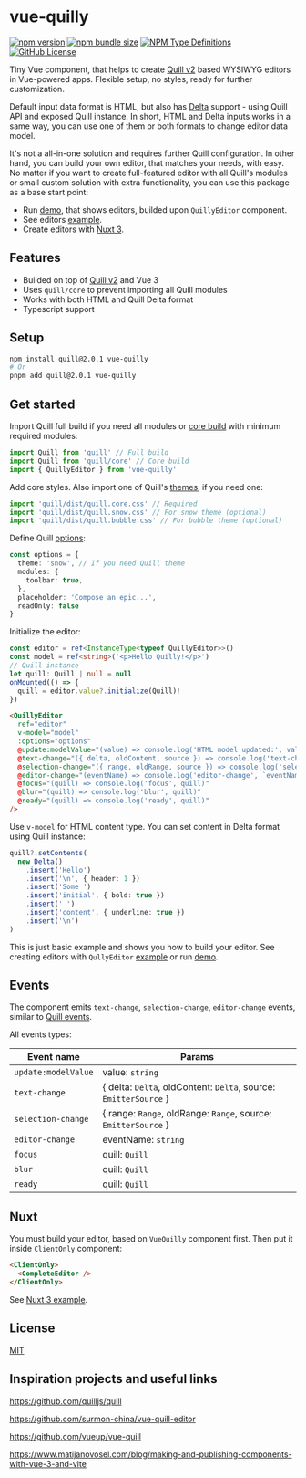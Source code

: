 # vue-quilly

[![npm version](https://img.shields.io/npm/v/vue-quilly?logo=npm&logoColor=fff)](https://www.npmjs.com/package/vue-quilly)
[![npm bundle size](https://img.shields.io/bundlephobia/min/vue-quilly)](https://www.npmjs.com/package/vue-quilly?activeTab=code)
[![NPM Type Definitions](https://img.shields.io/npm/types/vue-quilly)](https://www.npmjs.com/package/vue-quilly?activeTab=code)
[![GitHub License](https://img.shields.io/github/license/alekswebnet/vue-quilly)](https://github.com/alekswebnet/vue-quilly?tab=readme-ov-file#license)

Tiny Vue component, that helps to create [Quill v2](https://quilljs.com/) based WYSIWYG editors in Vue-powered apps.
Flexible setup, no styles, ready for further customization.

Default input data format is HTML, but also has [Delta](https://quilljs.com/docs/delta) support - using Quill API and exposed Quill instance.
In short, HTML and Delta inputs works in a same way, you can use one of them or both formats to change editor data model.

It's not a all-in-one solution and requires further Quill configuration.
In other hand, you can build your own editor, that matches your needs, with easy.
No matter if you want to create full-featured editor with all Quill's modules or small custom solution with extra functionality, you can use this package as a base start point:

- Run [demo](https://vue-quilly.vercel.app/), that shows editors, builded upon `QuillyEditor` component.
- See editors [example](https://github.com/alekswebnet/vue-quilly/blob/main/demo/).
- Create editors with [Nuxt 3](https://github.com/alekswebnet/vue-quilly/blob/main/nuxt/app.vue).


## Features

- Builded on top of [Quill v2](https://github.com/quilljs/quill) and Vue 3
- Uses `quill/core` to prevent importing all Quill modules
- Works with both HTML and Quill Delta format
- Typescript support

## Setup

```bash
npm install quill@2.0.1 vue-quilly
# Or
pnpm add quill@2.0.1 vue-quilly
```

## Get started

Import Quill full build if you need all modules or [core build](https://quilljs.com/docs/installation#core-build) with minimum required modules:

```ts
import Quill from 'quill' // Full build
import Quill from 'quill/core' // Core build
import { QuillyEditor } from 'vue-quilly'
```

Add core styles. Also import one of Quill's [themes](https://quilljs.com/docs/customization/themes#themes), if you need one:

```ts
import 'quill/dist/quill.core.css' // Required
import 'quill/dist/quill.snow.css' // For snow theme (optional)
import 'quill/dist/quill.bubble.css' // For bubble theme (optional)
```

Define Quill [options](https://quilljs.com/docs/configuration#options):

```ts
const options = {
  theme: 'snow', // If you need Quill theme
  modules: {
    toolbar: true,
  },
  placeholder: 'Compose an epic...',
  readOnly: false
}
```
Initialize the editor:

```ts
const editor = ref<InstanceType<typeof QuillyEditor>>()
const model = ref<string>('<p>Hello Quilly!</p>')
// Quill instance
let quill: Quill | null = null
onMounted(() => {
  quill = editor.value?.initialize(Quill)!
})
```
```html
<QuillyEditor
  ref="editor"
  v-model="model"
  :options="options"
  @update:modelValue="(value) => console.log('HTML model updated:', value)"
  @text-change="({ delta, oldContent, source }) => console.log('text-change', delta, oldContent, source)"
  @selection-change="({ range, oldRange, source }) => console.log('selection-change', range, oldRange, source)"
  @editor-change="(eventName) => console.log('editor-change', `eventName: ${eventName}`)"
  @focus="(quill) => console.log('focus', quill)"
  @blur="(quill) => console.log('blur', quill)"
  @ready="(quill) => console.log('ready', quill)"
/>
```

Use `v-model` for HTML content type. You can set content in Delta format using Quill instance:

```ts
quill?.setContents(
  new Delta()
    .insert('Hello')
    .insert('\n', { header: 1 })
    .insert('Some ')
    .insert('initial', { bold: true })
    .insert(' ')
    .insert('content', { underline: true })
    .insert('\n')
)
```

This is just basic example and shows you how to build your editor.
See creating editors with `QullyEditor` [example](https://github.com/alekswebnet/vue-quilly/blob/main/demo/) or run [demo](https://vue-quilly.vercel.app/).

## Events

The component emits `text-change`, `selection-change`, `editor-change` events, similar to [Quill events](https://quilljs.com/docs/api#events).

All events types:

| Event name          | Params                                                           |
| ------------------- | ---------------------------------------------------------------- |
| `update:modelValue` | value: `string`                                                  |
| `text-change`       | { delta: `Delta`, oldContent: `Delta`, source: `EmitterSource` } |
| `selection-change`  | { range: `Range`, oldRange: `Range`, source: `EmitterSource` }   |
| `editor-change`     | eventName: `string`                                              |
| `focus`             | quill: `Quill`                                                   |
| `blur`              | quill: `Quill`                                                   |
| `ready`             | quill: `Quill`                                                   |

## Nuxt

You must build your editor, based on `VueQuilly` component first.
Then put it inside `ClientOnly` component:

```html
<ClientOnly>
  <CompleteEditor />
</ClientOnly>
```

See [Nuxt 3 example](https://github.com/alekswebnet/vue-quilly/blob/main/nuxt/app.vue).

## License

[MIT](https://choosealicense.com/licenses/mit/)

## Inspiration projects and useful links

https://github.com/quilljs/quill

https://github.com/surmon-china/vue-quill-editor

https://github.com/vueup/vue-quill

https://www.matijanovosel.com/blog/making-and-publishing-components-with-vue-3-and-vite
